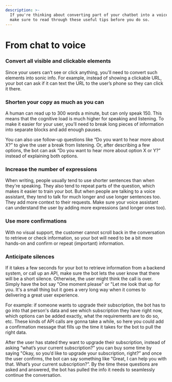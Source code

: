 ```yaml
---
description: >-
  If you're thinking about converting part of your chatbot into a voice bot,
  make sure to read through these useful tips before you do so.‌
---
```


# From chat to voice

### **Convert all visible and clickable elements**‌

Since your users can’t see or click anything, you'll need to convert such elements into sonic info. For example, instead of showing a clickable URL, your bot can ask if it can text the URL to the user’s phone so they can click it there.‌

### **Shorten your copy as much as you can**‌

A human can read up to 300 words a minute, but can only speak 150. This means that the cognitive load is much higher for speaking and listening. To make it easier for your user, you’ll need to break long pieces of information into separate blocks and add enough pauses.‌

You can also use follow-up questions like “Do you want to hear more about X?” to give the user a break from listening. Or, after describing a few options, the bot can ask “Do you want to hear more about option X or Y?” instead of explaining both options.‌

### **Increase the number of expressions**‌

When writing, people usually tend to use shorter sentences than when they're speaking. They also tend to repeat parts of the question, which makes it easier to train your bot. But when people are talking to a voice assistant, they tend to talk for much longer and use longer sentences too. They add more context to their requests. Make sure your voice assistant can understand the user by adding more expressions \(and longer ones too\).‌

### **Use more confirmations**‌

With no visual support, the customer cannot scroll back in the conversation to retrieve or check information, so your bot will need to be a bit more hands-on and confirm or repeat \(important\) information.‌

### **Anticipate silences**‌

If it takes a few seconds for your bot to retrieve information from a backend system, or call up an API, make sure the bot lets the user know that there will be a short silence. Otherwise, the user might think the call is over. Simply have the bot say "One moment please" or "Let me look that up for you. It's a small thing but it goes a very long way when it comes to delivering a great user experience.‌

For example: if someone wants to upgrade their subscription, the bot has to go into that person's data and see which subscription they have right now, which options can be added exactly, what the requirements are to do so, etc. These kinds of API calls are gonna take a while, so here you could add a confirmation message that fills up the time it takes for the bot to pull the right data.‌

After the user has stated they want to upgrade their subscription, instead of asking “what’s your current subscription?” you can buy some time by saying "Okay, so you’d like to upgrade your subscription, right?” and once the user confirms, the bot can say something like “Great, I can help you with that. What’s your current subscription?”. By the time these questions are asked and answered, the bot has pulled the info it needs to seamlessly continue the conversation.

